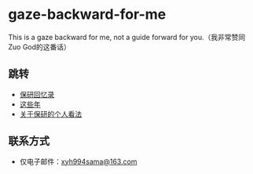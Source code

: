 # gaze-backward-for-me
This is a gaze backward for me, not a guide forward for you.（我非常赞同Zuo God的这番话）

## 跳转
- [保研回忆录](https://github.com/YuchiZuo/gaze-backward-for-me/blob/main/%E4%BF%9D%E7%A0%94%E5%9B%9E%E5%BF%86%E5%BD%95.md)
- [这些年](https://github.com/YuchiZuo/gaze-backward-for-me/blob/main/recall.md)
- [关于保研的个人看法]([https://github.com/YuchiZuo/gaze-backward-for-me/blob/xyh/Related.md])

## 联系方式
- 仅电子邮件：[xyh994sama@163.com](mailto:xyh994sama@163.com)  



<!-- - Gitee：[i-cant-really-learn](https://gitee.com/i-cant-really-learn/projects)   -->
